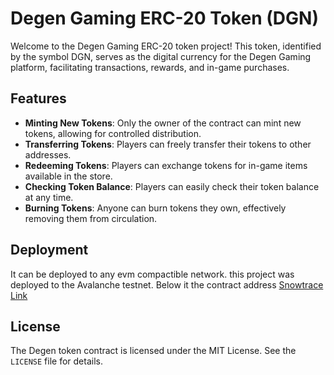# Degen Gaming ERC-20 Token (DGN)

Welcome to the Degen Gaming ERC-20 token project! This token, identified by the symbol DGN, serves as the digital currency for the Degen Gaming platform, facilitating transactions, rewards, and in-game purchases.

## Features

- **Minting New Tokens**: Only the owner of the contract can mint new tokens, allowing for controlled distribution.
- **Transferring Tokens**: Players can freely transfer their tokens to other addresses.
- **Redeeming Tokens**: Players can exchange tokens for in-game items available in the store.
- **Checking Token Balance**: Players can easily check their token balance at any time.
- **Burning Tokens**: Anyone can burn tokens they own, effectively removing them from circulation.


## Deployment
It can be deployed to any evm compactible network. this project was deployed to the Avalanche testnet. Below it the contract address
[Snowtrace Link](https://testnet.snowtrace.io/address/0x268200c43486d9d88A480CedFAB32EC1858B3460)

## License

The Degen token contract is licensed under the MIT License. See the `LICENSE` file for details.
